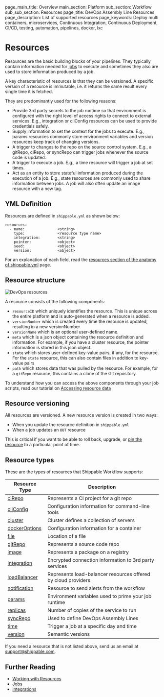 page_main_title: Overview
main_section: Platform
sub_section: Workflow
sub_sub_section: Resources
page_title: DevOps Assembly Line Resources
page_description: List of supported resources
page_keywords: Deploy multi containers, microservices, Continuous Integration, Continuous Deployment, CI/CD, testing, automation, pipelines, docker, lxc

# Resources

Resources are the basic building blocks of your pipelines. They typically contain information needed for [jobs](/platform/workflow/job/overview/) to execute and sometimes they also are used to store information produced by a job.

A key characteristic of resources is that they can be versioned. A specific version of a resource is immutable, i.e. it returns the same result every single time it is fetched.

They are predominantly used for the following reasons:

* Provide 3rd party secrets to the job runtime so that environment is configured with the right level of access rights to connect to external services. E.g., integration or cliConfig resources can be used to provide credentials safely.
* Supply information to set the context for the jobs to execute. E.g., params resources commonly store environment variables and version resources keep track of changing versions.
* A trigger to changes to the repo on the source control system. E.g., a gitRepo, ciRepo, or syncRepo can trigger jobs whenever the source code is updated.
* A trigger to execute a job. E.g., a time resource will trigger a job at set times.
* Act as an entity to store stateful information produced during the execution of a job. E.g., state resources are commonly used to share information between jobs.  A job will also often update an image resource with a new tag.

## YML Definition

Resources are defined in `shippable.yml` as shown below:

```
resources:
  - name:               <string>
    type:               <resource type name>
    integration:        <string>
    pointer:            <object>
    seed:               <object>
    version:            <object>
```
For an explanation of each field, read the [resources section of the anatomy of shippable.yml](/platform/tutorial/workflow/shippable-yml/#resources) page.

## Resource structure

<img src="/images/platform/resources/resource-description.png" alt="DevOps resources">

A resource consists of the following components:

* `resourceID` which uniquely identifies the resource. This is unique across the entire platform and is auto-generated when a resource is added.
* `versionNumber` which is created every time the resource is updated, resulting in a new versionNumber
* `versionName` which is an optional user-defined name.
* `meta` which is a json object containing the resource definition and information. For example, if you have a cluster resource, the pointer information is stored in this json object.
* `state` which stores user-defined key-value pairs, if any, for the resource. For the `state` resource, this can also contain files in addition to key-value pairs
* `path` which stores data that was pulled by the resource. For example, for a `gitRepo` resource, this contains a clone of the Git repository.

To understand how you can access the above components through your job scripts, read our tutorial on [Accessing resource data](/platform/tutorial/workflow/access-resource-data/)

## Resource versioning

All resources are versioned. A new resource version is created in two ways:

* When you update the resource definition in `shippable.yml`
* When a job updates an `OUT` resource

This is critical if you want to be able to roll back, upgrade, or [pin the resource](/platform/tutorial/workflow/crud-job/#pin) to a particular point of time.

<a name="types"></a>
## Resource types

These are the types of resources that Shippable Workflow supports:

| Resource Type   |      Description    |
|----------|-------------|
| [ciRepo](/platform/workflow/resource/cirepo/) | Represents a CI project for a git repo |
| [cliConfig](/platform/workflow/resource/cliconfig/) | Configuration information for command-line tools |
| [cluster](/platform/workflow/resource/cluster/) | Cluster defines a collection of servers |
| [dockerOptions](/platform/workflow/resource/dockeroptions/) | Configuration information for a container |
| [file](/platform/workflow/resource/file/) | Location of a file |
| [gitRepo](/platform/workflow/resource/gitrepo/) | Represents a source code repo |
| [image](/platform/workflow/resource/image/) | Represents a package on a registry |
| [integration](/platform/workflow/resource/integration/) | Encrypted connection information to 3rd party services |
| [loadBalancer](/platform/workflow/resource/loadbalancer/) | Represents load-balancer resources offered by cloud providers |
| [notification](/platform/workflow/resource/notification/) | Resource to send alerts from the workflow |
| [params](/platform/workflow/resource/params/) | Environment variables used to prime your job runtime |
| [replicas](/platform/workflow/resource/replicas/) | Number of copies of the service to run |
| [syncRepo](/platform/workflow/resource/syncrepo/) | Used to define DevOps Assembly Lines |
| [time](/platform/workflow/resource/time/) | Trigger a job at a specific day and time |
| [version](/platform/workflow/resource/version/) | Semantic versions |

If you need a resource that is not listed above, send us an email at [support@shippable.com](mailto:support@shippable.com).

## Further Reading
* [Working with Resources](/platform/tutorial/workflow/crud-resource)
* [Jobs](/platform/workflow/job/overview)
* [Integrations](/platform/integration/overview)

